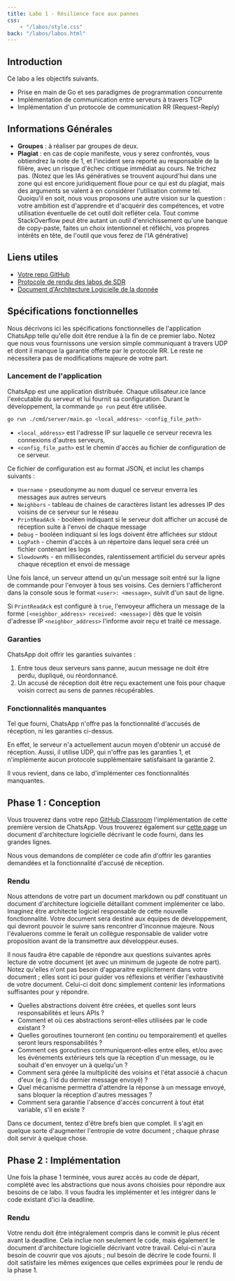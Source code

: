 ```yaml
---
title: Labo 1 - Résilience face aux pannes
css:
    - "/labos/style.css"
back: "/labos/labos.html"
---
```


<!---
## Changelog

| Date  | Changement                                            |
| ----- | ----------------------------------------------------- |
-->

## Introduction

Ce labo a les objectifs suivants.

- Prise en main de Go et ses paradigmes de programmation concurrente
- Implémentation de communication entre serveurs à travers TCP
- Implémentation d'un protocole de communication RR (Request-Reply)

## Informations Générales
- **Groupes** : à réaliser par groupes de deux.
- **Plagiat** : en cas de copie manifeste, vous y serez confrontés, vous obtiendrez la note de 1, et l'incident sera reporté au responsable de la filière, avec un risque d'échec critique immédiat au cours. Ne trichez pas. <span class="remark">(Notez que les IAs génératives se trouvent aujourd'hui dans une zone qui est encore juridiquement floue pour ce qui est du plagiat, mais des arguments se valent à en considérer l'utilisation comme tel. Quoiqu'il en soit, nous vous proposons une autre vision sur la question : votre ambition est d'apprendre et d'acquérir des compétences, et votre utilisation éventuelle de cet outil doit refléter cela. Tout comme StackOverflow peut être autant un outil d'enrichissement qu'une banque de copy-paste, faites un choix intentionnel et réfléchi, vos propres intérêts en tête, de l'outil que vous ferez de l'IA générative)</span>

## Liens utiles

- [Votre repo GitHub](https://classroom.github.com/a/A3qqFHHt)
- [Protocole de rendu des labos de SDR](/labos/labos.html#chronologie-de-chaque-labo)
- [Document d'Architecture Logicielle de la donnée](/labos/design-specs/1-udp.html)

## Spécifications fonctionnelles

Nous décrivons ici les spécifications fonctionnelles de l'application ChatsApp telle qu'elle doit être rendue à la fin de ce premier labo. Notez que nous vous fournissons une version simple communiquant à travers UDP et dont il manque la garantie offerte par le protocole RR. Le reste ne nécessitera pas de modifications majeure de votre part.

### Lancement de l'application

ChatsApp est une application distribuée. Chaque utilisateur.ice lance l'exécutable du serveur et lui fournit sa configuration. Durant le développement, la commande `go run` peut être utilisée.

```sh
go run ./cmd/server/main.go <local_address> <config_file_path>
```

- `<local_address>` est l'adresse IP sur laquelle ce serveur recevra les connexions d'autres serveurs,
- `<config_file_path>` est le chemin d'accès au fichier de configuration de ce serveur.

Ce fichier de configuration est au format JSON, et inclut les champs suivants :

- `Username` - pseudonyme au nom duquel ce serveur enverra les messages aux autres serveurs
- `Neighbors` - tableau de chaines de caractères listant les adresses IP des voisins de ce serveur sur le réseau
- `PrintReadAck` - booléen indiquant si le serveur doit afficher un accusé de réception suite à l'envoi de chaque message
- `Debug` - booléen indiquant si les logs doivent être affichées sur stdout
- `LogPath` - chemin d'accès à un répertoire dans lequel sera créé un fichier contenant les logs
- `SlowdownMs` - en millisecondes, ralentissement artificiel du serveur après chaque réception et envoi de message

Une fois lancé, un serveur attend un qu'un message soit entré sur la ligne de commande pour l'envoyer à tous ses voisins. Ces derniers l'afficheront dans la console sous le format `<user>: <message>`, suivit d'un saut de ligne.

Si `PrintReadAck` est configuré à `true`, l'envoyeur affichera un message de la forme `[<neighbor_address> received: <message>]` dès que le voisin d'adresse IP `<neighbor_address>` l'informe avoir reçu et traité ce message.

### Garanties

ChatsApp doit offrir les garanties suivantes :

1. Entre tous deux serveurs sans panne, aucun message ne doit être perdu, dupliqué, ou réordonnancé.
2. Un accusé de réception doit être reçu exactement une fois pour chaque voisin correct au sens de pannes récupérables.

### Fonctionnalités manquantes

Tel que fourni, ChatsApp n'offre pas la fonctionnalité d'accusés de réception, ni les garanties ci-dessus.

En effet, le serveur n'a actuellement aucun moyen d'obtenir un accusé de réception. Aussi, il utilise UDP, qui n'offre pas les garanties 1, et n'implémente aucun protocole supplémentaire satisfaisant la garantie 2.

Il vous revient, dans ce labo, d'implémenter ces fonctionnalités manquantes.

## Phase 1 : Conception

Vous trouverez dans votre repo [GitHub Classroom](https://classroom.github.com/a/A3qqFHHt) l'implémentation de cette première version de ChatsApp. Vous trouverez également sur [cette page](/labos/design-specs/1-udp.html) un document d'architecture logicielle décrivant le code fourni, dans les grandes lignes.

Nous vous demandons de compléter ce code afin d'offrir les garanties demandées et la fonctionnalité d'accusé de réception.

### Rendu

Nous attendons de votre part un document markdown ou pdf constituant un document d'architecture logicielle détaillant comment implémenter ce labo. Imaginez être architecte logiciel responsable de cette nouvelle fonctionnalité. Votre document sera destiné aux équipes de développement, qui devront pouvoir le suivre sans rencontrer d'inconnue majeure. Nous l'évaluerons comme le ferait un collègue responsable de valider votre proposition avant de la transmettre aux développeur.euses.

Il nous faudra être capable de répondre aux questions suivantes après lecture de votre document (et avec un minimum de jugeote de notre part). Notez qu'elles n'ont pas besoin d'apparaitre explicitement dans votre document ; elles sont ici pour guider vos réflexions et vérifier l'exhaustivité de votre document. Celui-ci doit donc simplement contenir les informations suffisantes pour y répondre.

- Quelles abstractions doivent être créées, et quelles sont leurs responsabilités et leurs APIs ?
- Comment et où ces abstractions seront-elles utilisées par le code existant ?
- Quelles goroutines tourneront (en continu ou temporairement) et quelles seront leurs responsabilités ?
- Comment ces goroutines communiqueront-elles entre elles, et/ou avec les événements extérieurs tels que la réception d'un message, ou le souhait d'en envoyer un à quelqu'un ?
- Comment sera gérée la multiplicité des voisins et l'état associé à chacun d'eux (e.g. l'id du dernier message envoyé) ?
- Quel mécanisme permettra d'attendre la réponse à un message envoyé, sans bloquer la réception d'autres messages ?
- Comment sera garantie l'absence d'accès concurrent à tout état variable, s'il en existe ?

Dans ce document, tentez d'être brefs bien que complet. Il s'agit en quelque sorte d'augmenter l'entropie de votre document ; chaque phrase doit servir à quelque chose.

## Phase 2 : Implémentation

Une fois la phase 1 terminée, vous aurez accès au code de départ, complété avec les abstractions que nous avons choisies pour répondre aux besoins de ce labo. Il vous faudra les implémenter et les intégrer dans le code existant d'ici la deadline.

### Rendu

Votre rendu doit être intégralement compris dans le commit le plus récent avant la deadline. Cela inclue non seulement le code, mais également le document d'architecture logicielle décrivant votre travail. Celui-ci n'aura besoin de couvrir que vos ajouts ; nul besoin de décrire le code fourni. Il doit satisfaire les mêmes exigences que celles exprimées pour le rendu de la phase 1.